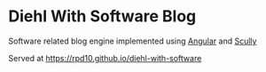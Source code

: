 # Diehl With Software Blog

Software related blog engine implemented using [Angular](https://angular.io) and [Scully](https://scully.io)

Served at https://rpd10.github.io/diehl-with-software
